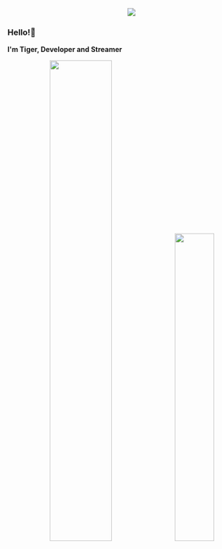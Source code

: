 <!-- ![Preview](./images/bg.jpg) -->

<div align="center">
<img src="https://typograssy.deno.dev/api?text=SomboyTiger&l0=none&l1=00cce6&l2=80f1ff&l3=009eb3&l4=caf9ff&bg=none&frame=none&speed=100&comment=">
</div>

### Hello!👋

**I'm Tiger, Developer and Streamer** 

<p align="center">
<img width="50%" src="https://readme.somboytiger.com/api?username=somboytiger&show_icons=true&count_private=true&theme=react&hide_border=true&bg_color=0D1117"/>
<img width="40%" src="https://readme.somboytiger.com/api/top-langs/?username=somboytiger&show_icons=true&count_private=true&theme=react&hide_border=true&bg_color=0D1117&layout=compact"/>
</p>